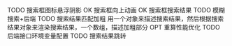 TODO 搜索框图标悬浮阴影
OK 搜索框向上动画
OK 搜索框搜索结果
TODO 模糊搜索+后端
TODO 搜索结果匹配加粗
    用一个对象来描述搜索结果，然后根据搜索结果对象来渲染搜索结果，一个数组，描述加粗部分
    OPT 重算性能优化
    TODO 后端接口环境变量配置
TODO 搜索结果跳转

